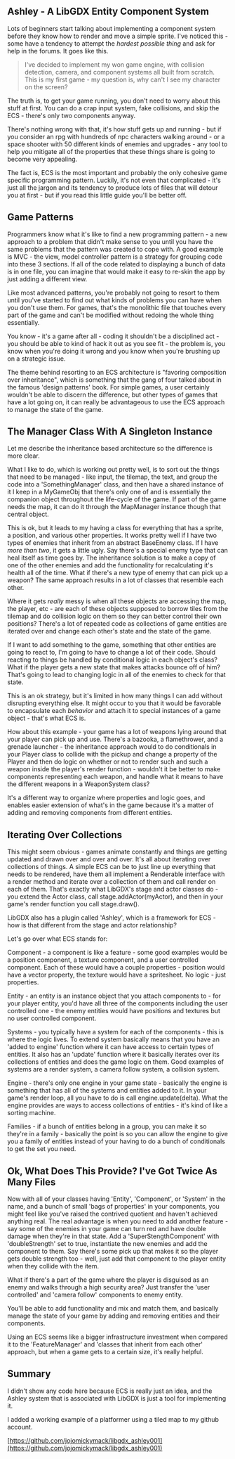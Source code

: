 ## Ashley - A LibGDX Entity Component System

Lots of beginners start talking about implementing a component system before they know how to render and move a simple sprite. I've noticed this - some have a tendency to attempt the _hardest possible thing_ and ask for help in the forums. It goes like this.

> I've decided to implement my won game engine, with collision detection, camera, and component systems all built from scratch. This is my first game - my question is, why can't I see my character on the screen?

The truth is, to get your game running, you don't need to worry about this stuff at first. You can do a crap input system, fake collisions, and skip the ECS - there's only two components anyway.

There's nothing wrong with that, it's how stuff gets up and running - but if you consider an rpg with hundreds of npc characters walking around - or a space shooter with 50 different kinds of enemies and upgrades - any tool to help you mitigate all of the properties that these things share is going to become very appealing.

The fact is, ECS is the most important and probably the only cohesive game specific programming pattern. Luckily, it's not even that complicated - it's just all the jargon and its tendency to produce lots of files that will detour you at first - but if you read this little guide you'll be better off. 

## Game Patterns

Programmers know what it's like to find a new programming pattern - a new approach to a problem that didn't make sense to you until you have the same problems that the pattern was created to cope with. A good example is MVC - the view, model controller pattern is a strategy for grouping code into these 3 sections. If all of the code related to displaying a bunch of data is in one file, you can imagine that would make it easy to re-skin the app by just adding a different view.

Like most advanced patterns, you're probably not going to resort to them until you've started to find out what kinds of problems you can have when you don't use them. For games, that's the monolithic file that touches every part of the game and can't be modified without redoing the whole thing essentially.

You know - it's a game after all - coding it shouldn't be a disciplined act - you should be able to kind of hack it out as you see fit - the problem is, you know when you're doing it wrong and you know when you're brushing up on a strategic issue.

The theme behind resorting to an ECS architecture is "favoring composition over inheritance", which is something that the gang of four talked about in the famous 'design patterns' book. For simple games, a user certainly wouldn't be able to discern the difference, but other types of games that have a lot going on, it can really be advantageous to use the ECS approach to manage the state of the game.  

## The Manager Class With A Singleton Instance

Let me describe the inheritance based architecture so the difference is more clear. 

What I like to do, which is working out pretty well, is to sort out the things that need to be managed - like input, the tilemap, the text, and group the code into a 'SomethingManager' class, and then have a shared instance of it I keep in a MyGameObj that there's only one of and is essentially the companion object throughout the life-cycle of the game. If part of the game needs the map, it can do it through the MapManager instance though that central object.

This is ok, but it leads to my having a class for everything that has a sprite, a position, and various other properties. It works pretty well if I have two types of enemies that inherit from an abstract BaseEnemy class. If I have _more than two_, it gets a little ugly. Say there's a special enemy type that can heal itself as time goes by. The inheritance solution is to make a copy of one of the other enemies and add the functionality for recalculating it's health all of the time. What if there's a new type of enemy that can pick up a weapon? The same approach results in a lot of classes that resemble each other.

Where it gets _really_ messy is when all these objects are accessing the map, the player, etc - are each of these objects supposed to borrow tiles from the tilemap and do collision logic on them so they can better control their own positions? There's a lot of repeated code as collections of game entities are iterated over and change each other's state and the state of the game.

If I want to add something to the game, something that other entities are going to react to, I'm going to have to change a lot of their code. Should reacting to things be handled by conditional logic in each object's class? What if the player gets a new state that makes attacks bounce off of him? That's going to lead to changing logic in all of the enemies to check for that state. 

This is an ok strategy, but it's limited in how many things I can add without disrupting everything else. It might occur to you that it would be favorable to encapsulate each _behavior_ and attach it to special instances of a game object - that's what ECS is.

How about this example - your game has a lot of weapons lying around that your player can pick up and use. There's a bazooka, a flamethrower, and a grenade launcher - the inheritance approach would to do conditionals in your Player class to collide with the pickup and change a property of the Player and then do logic on whether or not to render such and such a weapon inside the player's render function - wouldn't it be better to make components representing each weapon, and handle what it means to have the different weapons in a WeaponSystem class?

It's a different way to organize where properties and logic goes, and enables easier extension of what's in the game because it's a matter of adding and removing components from different entities.

## Iterating Over Collections

This might seem obvious - games animate constantly and things are getting updated and drawn over and over and over. It's all about iterating over collections of things. A simple ECS can be to just line up everything that needs to be rendered, have them all implement a Renderable interface with a render method and iterate over a collection of them and call render on each of them. That's exactly what LibGDX's stage and actor classes do - you extend the Actor class, call stage.addActor(myActor), and then in your game's render function you call stage.draw().

LibGDX also has a plugin called 'Ashley', which is a framework for ECS - how is that different from the stage and actor relationship?

Let's go over what ECS stands for:

Component - a component is like a feature - some good examples would be a position component, a texture component, and a user controlled component. Each of these would have a couple properties - position would have a vector property, the texture would have a spritesheet. No logic - just properties.

Entity - an entity is an instance object that you attach components to - for your player entity, you'd have all three of the components including the user controlled one - the enemy entities would have positions and textures but no user controlled component.

Systems - you typically have a system for each of the components - this is where the logic lives. To extend system basically means that you have an 'added to engine' function where it can have access to certain types of entities. It also has an 'update' function where it basically iterates over its collections of entities and does the game logic on them. Good examples of systems are a render system, a camera follow system, a collision system.

Engine - there's only one engine in your game state - basically the engine is something that has all of the systems and entities added to it. In your game's render loop, all you have to do is call engine.update(delta). What the engine provides are ways to access collections of entities - it's kind of like a sorting machine.

Families - if a bunch of entities belong in a group, you can make it so they're in a family - basically the point is so you can allow the engine to give you a family of entities instead of your having to do a bunch of conditionals to get the set you need.

## Ok, What Does This Provide? I've Got Twice As Many Files

Now with all of your classes having 'Entity', 'Component', or 'System' in the name, and a bunch of small 'bags of properties' in your components, you might feel like you've raised the contrived quotient and haven't achieved anything real. The real advantage is when you need to add another feature - say some of the enemies in your game can turn red and have double damage when they're in that state. Add a 'SuperStengthComponent' with 'doubleStrength' set to true, instantiate the new enemies and add the component to them. Say there's some pick up that makes it so the player gets double strength too - well, just add that component to the player entity when they collide with the item.

What if there's a part of the game where the player is disguised as an enemy and walks through a high security area? Just transfer the 'user controlled' and 'camera follow' components to enemy entity.

You'll be able to add functionality and mix and match them, and basically manage the state of your game by adding and removing entities and their components.

Using an ECS seems like a bigger infrastructure investment when compared it to the 'FeatureManager' and 'classes that inherit from each other' approach, but when a game gets to a certain size, it's really helpful.

## Summary

I didn't show any code here because ECS is really just an idea, and the Ashley system that is associated with LibGDX is just a tool for implementing it.

I added a working example of a platformer using a tiled map to my github account.

[https://github.com/jojomickymack/libgdx_ashley001](https://github.com/jojomickymack/libgdx_ashley001)





